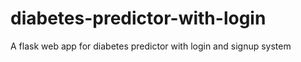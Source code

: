 # diabetes-predictor-with-login
A flask web app for diabetes predictor with login and signup system
